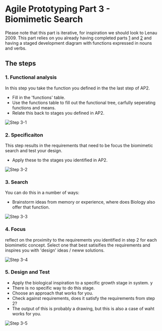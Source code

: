 # Agile Prototyping Part 3 - Biomimetic Search
Please note that this part is iterative, for inspiration we should look to Lenau 2009. This part relies on you already having completed parts [1] and [2] and having a staged development diagram with functions expressed in nouns and verbs.

## The steps

### 1. Functional analysis
In this step you take the function you defined in the the last step of AP2.
* Fill in the 'functions' table.
* Use the functions table to fill out the functional tree, carfully seperating functions and means.
* Relate this back to stages you defined in AP2.

![Step 3-1](/Agile/img/Methodology/AP3-1.PNG)

### 2. Specificaiton
This step results in the requirements that need to be focus the biomimetic search and test your design.
* Apply these to the stages you identified in AP2.

![Step 3-2](/Agile/img/Methodology/AP3-2.PNG)

### 3. Search
You can do this in a number of ways:
* Brainstorm ideas from memory or experience, where does Biology also offer that function.

![Step 3-3](/Agile/img/Methodology/AP3-3.PNG)

### 4. Focus
reflect on the proximity to the requirements you identified in step 2 for each biomimetic concept. Select one that best satisifies the requirements and inspires you with 'design' ideas / neww solutions.

![Step 3-4](/Agile/img/Methodology/AP3-4.PNG)

### 5. Design and Test
* Apply the biological inspiration to a specific growth stage in system. y
* There is no specific way to do this stage.
* Choose an approach that works for you.
* Check against requirements, does it satisfy the requirements from step 2?
* The output of this is probably a drawing, but this is also a case of waht works for you.

![Step 3-5](/Agile/img/Methodology/AP3-5.PNG)

<!--

#### AP3.1 Asknature
Next we select a stage and take the function for that stage previously expressed in step AP2-5 and try and match it to a biomimetic example using [asknature.org](Http://asknature.org). For instance for the _provide grip_ function we can find an example of how square [seahorse] tails help it grip.

![Step 3-1](/Agile/img/Methodology/AP3-1.PNG)

#### AP3.2 Apply to Stage
Design a new feature for the stage to satisfy the identified function.

![Step 3-2](/Agile/img/Methodology/AP3-2.PNG)

#### AP3.3 Adapt other Stages
Inspired by the examples from your biomimetic search, design new features that could satisfy the same function. Adjust the upper stages to reflect the changes your new features make and the resulting phenotype.

![Step 3-2](/Agile/img/Methodology/AP3-3.PNG)

#### AP3.4 Update Phenotype
Apply the changes in the other stages to the phenotype.

![Step 3-2](/Agile/img/Methodology/AP3-4.PNG)

#### AP3.5 Is this what you want?
In this case not really, the pencil would no longer fit in a pencil sharpener and if it did work it would no longer provide the grip function. Back to AP3.1, or keep the original and move on. It is important here also to log the functional clarification that we gained in this step.

![Step 3-2](/Agile/img/Methodology/AP3-5.PNG)

-->

<!--
#### B2. Create new features for each stage

![Step B2](/Agile/img/Methodology/B_02.PNG)

-->

[1]: /Agile/Methodology/01
[2]: /Agile/Methodology/02
